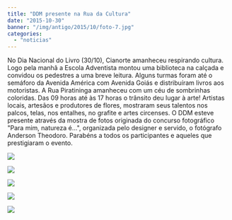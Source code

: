 ```yaml
---
title: "DDM presente na Rua da Cultura"
date: "2015-10-30"
banner: "/img/antigo/2015/10/foto-7.jpg"
categories: 
  - "noticias"
---
```



No Dia Nacional do Livro (30/10), Cianorte amanheceu respirando cultura. Logo pela manhã a Escola Adventista montou uma biblioteca na calçada e convidou os pedestres a uma breve leitura. Alguns turmas foram até o semáforo da Avenida América com Avenida Goiás e distribuíram livros aos motoristas. A Rua Piratininga amanheceu com um céu de sombrinhas coloridas. Das 09 horas até às 17 horas o trânsito deu lugar à arte! Artistas locais, artesãos e produtores de flores, mostraram seus talentos nos palcos, telas, nos entalhes, no grafite e artes circenses. O DDM esteve presente através da mostra de fotos originada do concurso fotográfico "Para mim, natureza é...", organizada pelo designer e servido, o fotógrafo Anderson Theodoro. Parabéns a todos os participantes e aqueles que prestigiaram o evento.

![](/img/antigo/2015/10/foto-7.jpg) 

![](/img/antigo/2015/10/foto-6.jpg) 

![](/img/antigo/2015/10/foto-5.jpg)

![](/img/antigo/2015/10/foto-4.jpg)

![](/img/antigo/2015/10/foto-3.jpg)

